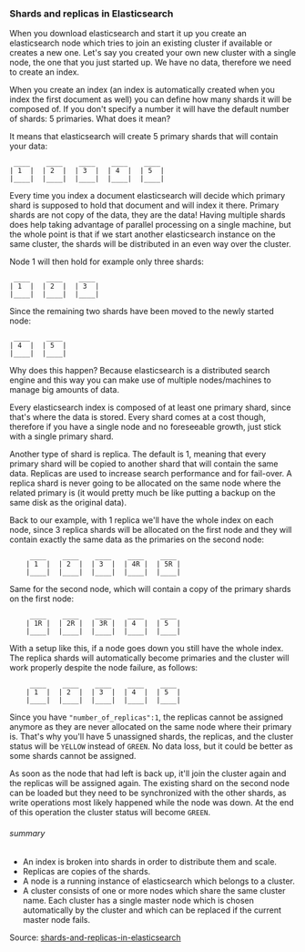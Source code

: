 ### Shards and replicas in Elasticsearch

When you download elasticsearch and start it up you create an elasticsearch node which tries to join an existing cluster if available or creates a new one. Let's say you created your own new cluster with a single node, the one that you just started up. We have no data, therefore we need to create an index.

When you create an index (an index is automatically created when you index the first document as well) you can define how many shards it will be composed of. If you don't specify a number it will have the default number of shards: 5 primaries. What does it mean? 

It means that elasticsearch will create 5 primary shards that will contain your data:

     ____    ____    ____    ____    ____
    | 1  |  | 2  |  | 3  |  | 4  |  | 5  |
    |____|  |____|  |____|  |____|  |____|


Every time you index a document elasticsearch will decide which primary shard is supposed to hold that document and will index it there. Primary shards are not copy of the data, they are the data! Having multiple shards does help taking advantage of parallel processing on a single machine, but the whole point is that if we start another elasticsearch instance on the same cluster, the shards will be distributed in an even way over the cluster.

Node 1 will then hold for example only three shards:

     ____    ____    ____ 
    | 1  |  | 2  |  | 3  |
    |____|  |____|  |____|


Since the remaining two shards have been moved to the newly started node:

     ____    ____
    | 4  |  | 5  |
    |____|  |____|


Why does this happen? Because elasticsearch is a distributed search engine and this way you can make use of multiple nodes/machines to manage big amounts of data.

Every elasticsearch index is composed of at least one primary shard, since that's where the data is stored. Every shard comes at a cost though, therefore if you have a single node and no foreseeable growth, just stick with a single primary shard.

Another type of shard is replica. The default is 1, meaning that every primary shard will be copied to another shard that will contain the same data. Replicas are used to increase search performance and for fail-over. A replica shard is never going to be allocated on the same node where the related primary is (it would pretty much be like putting a backup on the same disk as the original data).


Back to our example, with 1 replica we'll have the whole index on each node, since 3 replica shards will be allocated on the first node and they will contain exactly the same data as the primaries on the second node:

```
     ____    ____    ____    ____    ____
    | 1  |  | 2  |  | 3  |  | 4R |  | 5R |
    |____|  |____|  |____|  |____|  |____|
```
Same for the second node, which will contain a copy of the primary shards on the first node:
```
     ____    ____    ____    ____    ____
    | 1R |  | 2R |  | 3R |  | 4  |  | 5  |
    |____|  |____|  |____|  |____|  |____|
```

With a setup like this, if a node goes down you still have the whole index. The replica shards will automatically become primaries and the cluster will work properly despite the node failure, as follows:

```
     ____    ____    ____    ____    ____
    | 1  |  | 2  |  | 3  |  | 4  |  | 5  |
    |____|  |____|  |____|  |____|  |____|
```

Since you have `"number_of_replicas":1`, the replicas cannot be assigned anymore as they are never allocated on the same node where their primary is. That's why you'll have 5 unassigned shards, the replicas, and the cluster status will be `YELLOW` instead of `GREEN`. No data loss, but it could be better as some shards cannot be assigned.

As soon as the node that had left is back up, it'll join the cluster again and the replicas will be assigned again. The existing shard on the second node can be loaded but they need to be synchronized with the other shards, as write operations most likely happened while the node was down. At the end of this operation the cluster status will become `GREEN`.

###### summary
* An index is broken into shards in order to distribute them and scale.
* Replicas are copies of the shards.
* A node is a running instance of elasticsearch which belongs to a cluster.
* A cluster consists of one or more nodes which share the same cluster name. Each cluster has a single master node which is chosen automatically by the cluster and which can be replaced if the current master node fails.

Source: [shards-and-replicas-in-elasticsearch](http://stackoverflow.com/questions/15694724/shards-and-replicas-in-elasticsearch)
